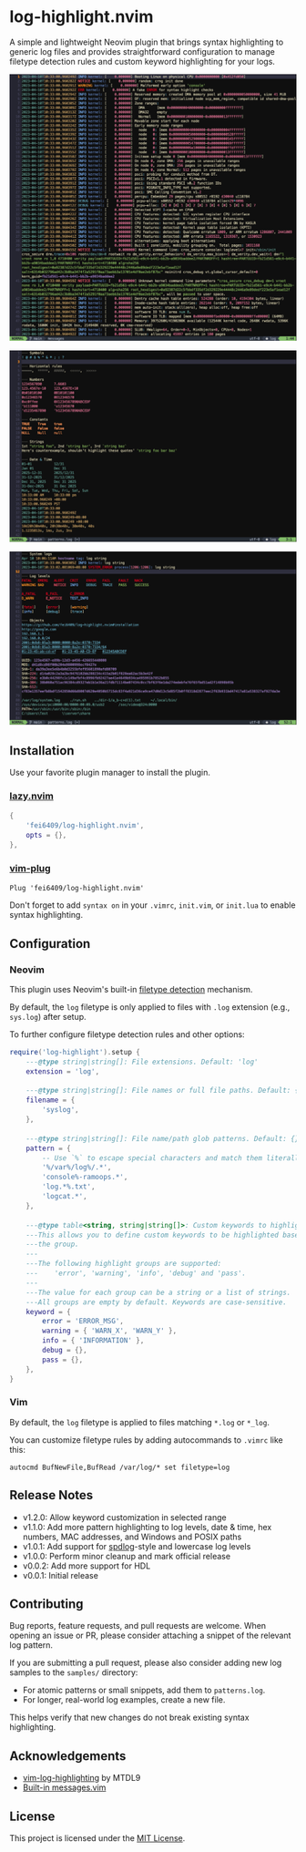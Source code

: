 # log-highlight.nvim

A simple and lightweight Neovim plugin that brings syntax highlighting to
generic log files and provides straightforward configuration to manage filetype
detection rules and custom keyword highlighting for your logs.

![preview-1](./doc/images/messages.png)

![preview-2](./doc/images/patterns-1.png)

![preview-3](./doc/images/patterns-2.png)

## Installation

Use your favorite plugin manager to install the plugin.

### [lazy.nvim](https://github.com/folke/lazy.nvim)

```lua
{
    'fei6409/log-highlight.nvim',
    opts = {},
},
```

### [vim-plug](https://github.com/junegunn/vim-plug)

```vim
Plug 'fei6409/log-highlight.nvim'
```

Don't forget to add `syntax on` in your `.vimrc`, `init.vim`, or `init.lua` to
enable syntax highlighting.

## Configuration

### Neovim

This plugin uses Neovim's built-in
[filetype detection](https://neovim.io/doc/user/filetype.html) mechanism.

By default, the `log` filetype is only applied to files with `.log` extension
(e.g., `sys.log`) after setup.

To further configure filetype detection rules and other options:

```lua
require('log-highlight').setup {
    ---@type string|string[]: File extensions. Default: 'log'
    extension = 'log',

    ---@type string|string[]: File names or full file paths. Default: {}
    filename = {
        'syslog',
    },

    ---@type string|string[]: File name/path glob patterns. Default: {}
    pattern = {
        -- Use `%` to escape special characters and match them literally.
        '%/var%/log%/.*',
        'console%-ramoops.*',
        'log.*%.txt',
        'logcat.*',
    },

    ---@type table<string, string|string[]>: Custom keywords to highlight.
    ---This allows you to define custom keywords to be highlighted based on
    ---the group.
    ---
    ---The following highlight groups are supported:
    ---    'error', 'warning', 'info', 'debug' and 'pass'.
    ---
    ---The value for each group can be a string or a list of strings.
    ---All groups are empty by default. Keywords are case-sensitive.
    keyword = {
        error = 'ERROR_MSG',
        warning = { 'WARN_X', 'WARN_Y' },
        info = { 'INFORMATION' },
        debug = {},
        pass = {},
    },
}
```

### Vim

By default, the `log` filetype is applied to files matching `*.log` or `*_log`.

You can customize filetype rules by adding autocommands to `.vimrc` like this:

```vim
autocmd BufNewFile,BufRead /var/log/* set filetype=log
```

## Release Notes

- v1.2.0: Allow keyword customization in selected range
- v1.1.0: Add more pattern highlighting to log levels, date & time, hex numbers,
  MAC addresses, and Windows and POSIX paths
- v1.0.1: Add support for [spdlog](https://github.com/gabime/spdlog)-style and
  lowercase log levels
- v1.0.0: Perform minor cleanup and mark official release
- v0.0.2: Add more support for HDL
- v0.0.1: Initial release

## Contributing

Bug reports, feature requests, and pull requests are welcome. When opening an
issue or PR, please consider attaching a snippet of the relevant log pattern.

If you are submitting a pull request, please also consider adding new log
samples to the `samples/` directory:

- For atomic patterns or small snippets, add them to `patterns.log`.
- For longer, real-world log examples, create a new file.

This helps verify that new changes do not break existing syntax highlighting.

## Acknowledgements

- [vim-log-highlighting](https://github.com/MTDL9/vim-log-highlighting) by MTDL9
- [Built-in messages.vim](https://github.com/vim/vim/blob/master/runtime/syntax/messages.vim)

## License

This project is licensed under the [MIT License](LICENSE).

